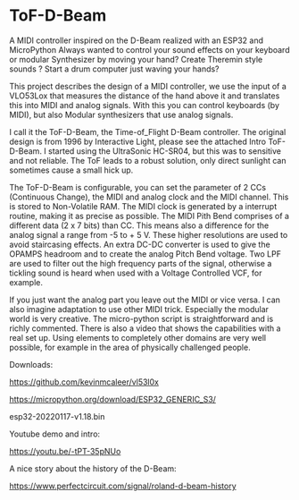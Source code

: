 # ToF-D-Beam
A MIDI controller inspired on the D-Beam realized with an ESP32 and MicroPython
Always wanted to control your sound effects on your keyboard or modular Synthesizer by moving your hand? Create Theremin style sounds ? Start a drum computer just waving your hands? 

This project describes the design of a MIDI controller, we use the input of a VLO53Lox that measures the distance of the hand above it and translates this into MIDI and analog signals. With this you can control keyboards (by MIDI), but also Modular synthesizers that use analog signals.

I call it the ToF-D-Beam, the Time-of_Flight D-Beam controller. The original design is from 1996 by Interactive Light, please see the attached Intro ToF-D-Beam.  I started using the UltraSonic HC-SR04, but this was to sensitive and not reliable. The ToF leads to a robust solution, only direct sunlight can sometimes cause a small hick up.

The ToF-D-Beam is configurable, you can set the parameter of 2 CCs (Continuous Change), the MIDI and analog clock and the MIDI channel. This is stored to Non-Volatile RAM. The MIDI clock is generated by a interrupt routine, making it as precise as possible. The MIDI Pith Bend comprises of a different data (2 x 7 bits) than CC. This means also a difference for the analog signal a range from -5 to + 5 V. These higher resolutions are used to avoid staircasing effects. An extra DC-DC converter is used to give the OPAMPS headroom and to create the analog Pitch Bend voltage. Two LPF are used to filter out the high frequency parts of the signal, otherwise a tickling sound is heard when used with a Voltage Controlled VCF, for example. 

If you just want the analog part you leave out the MIDI or vice versa. I can also imagine adaptation to use other MIDI trick. Especially the modular world is very creative. The micro-python script is straightforward and is richly commented. There is also a video that shows the capabilities with a real set up. Using elements to completely other domains are very well possible, for example in the area of physically challenged people.

Downloads:

https://github.com/kevinmcaleer/vl53l0x

https://micropython.org/download/ESP32_GENERIC_S3/                  

esp32-20220117-v1.18.bin

Youtube demo and intro: 

https://youtu.be/-tPT-35pNUo

A nice story about the history of the D-Beam:

https://www.perfectcircuit.com/signal/roland-d-beam-history
